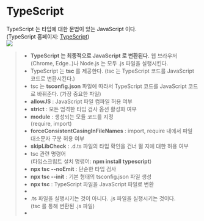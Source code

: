 # TypeScript
TypeScript 는 타입에 대한 문법이 있는 JavaScript 이다.
<br>(TypeScript 홈페이지: [TypeScript](https://www.typescriptlang.org/))
<br><img src="https://upload.wikimedia.org/wikipedia/commons/4/4c/Typescript_logo_2020.svg">

>* **TypeScript 는 최종적으로 JavaScript 로 변환된다.** 웹 브라우저(Chrome, Edge..)나 Node.js 는 모두 .js 파일을 실행시킨다.
>* TypeScript 는 **tsc** 를 제공한다. (tsc 는 TypeScript 코드를 JavaScript 코드로 변환시킨다.)
>* tsc 는 **tsconfig.json** 파일에 따라서 TypeScript 코드를 JavaScript 코드로 바꿔준다. (가장 중요한 파일)
>  * **allowJS** : JavaScript 파일 컴파일 허용 여부
>  * **strict** : 모든 엄격한 타입 검사 옵션 활성화 여부
>  * **module** : 생성되는 모듈 코드를 지정<br>(require, import)
>  * **forceConsistentCasingInFileNames** : import, require 내에서 파일 대소문자 구분 허용 여부
>  * **skipLibCheck** : .d.ts 파일의 타입 확인을 건너 뛸 지에 대한 허용 여부
>* tsc 관련 명령어<br>(타입스크립트 설치 명령어: **npm install typescript**)
>  * **npx tsc --noEmit** : 단순한 타입 검사
>  * **npx tsc --init** : 기본 형태의 tsconfig.json 파일 생성
>  * **npx tsc** : TypeScript 파일을 JavaScript 파일로 변환
>  * 
>* .ts 파일을 실행시키는 것이 아니다. .js 파일을 실행시키는 것이다.<br>(tsc 를 통해 변환된 .js 파일)
>* 